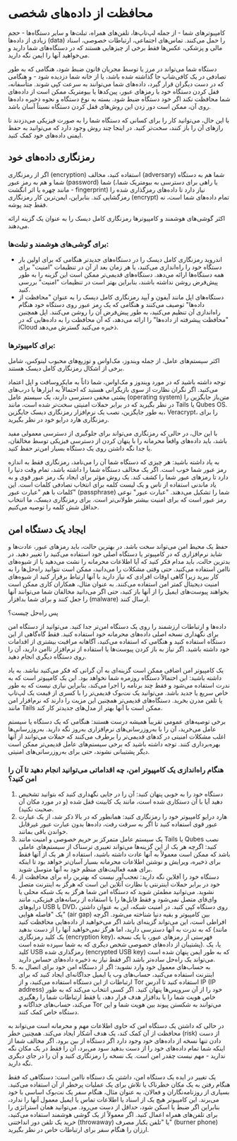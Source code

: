 # محافظت از داده‌های شخصی

کامپیوترهای شما - از جمله لپ‌تاپ‌ها، تلفن‌های همراه، تبلت‌ها و سایر دستگاه‌ها - حجم زیادی از داده‌ها (data) را حمل می‌کنند. تماس‌های اجتماعی، ارتباطات خصوصی، اسناد مالی و پزشکی، عکس‌ها فقط برخی از چیزهایی هستند که در دستگاه‌های شما دارید و می‌خواهید آنها را ایمن نگه دارید.

دستگاه شما می‌تواند در مرز یا توسط مجریان قانون ضبط شود، هنگامی که به طور تصادفی در یک کافی‌شاپ جا گذاشته شده باشد، یا از خانه شما دزدیده شود - و هنگامی که در دست دیگران قرار گیرد، داده‌های شما می‌توانند به سرعت کپی شوند. متأسفانه، قفل کردن دستگاه خود با رمزهای عبور، پین‌کدها یا بیومتریک ممکن است از داده‌های شما محافظت نکند اگر خود دستگاه ضبط شود. بسته به نوع دستگاه و نحوه ذخیره داده‌ها روی آن، ممکن است دور زدن این روش‌های قفل کردن دستگاه نسبتاً آسان باشد.

با این حال، می‌توانید کار را برای کسانی که دستگاه شما را به صورت فیزیکی می‌دزدند تا رازهای آن را باز کنند، سخت‌تر کنید. در اینجا چند روش وجود دارد که می‌توانید به حفظ ایمنی داده‌های خود کمک کنید.

## رمزنگاری داده‌های خود

اگر از رمزنگاری (encryption) استفاده کنید، مخالف (adversary) شما هم به دستگاه شما و هم به رمز عبور (password) شما (یا راهی برای دسترسی به بیومتریک شما، مانند چهره یا اثر انگشت - fingerprint) نیاز دارد تا داده‌های رمزگذاری شده را رمزگشایی کند. بنابراین، ایمن‌ترین کار رمزنگاری (encrypt) تمام داده‌های شما است، نه فقط چند پوشه.

اکثر گوشی‌های هوشمند و کامپیوترها رمزنگاری کامل دیسک را به عنوان یک گزینه ارائه می‌دهند.

### برای گوشی‌های هوشمند و تبلت‌ها:

- اندروید رمزنگاری کامل دیسک را در دستگاه‌های جدیدتر هنگامی که برای اولین بار دستگاه خود را راه‌اندازی می‌کنید، یا هر زمان بعد از آن در تنظیمات "امنیت" برای همه دستگاه‌ها ارائه می‌دهد. دستگاه‌های قدیمی‌تر ممکن است این گزینه را به طور پیش‌فرض روشن نداشته باشند، بنابراین بهتر است در تنظیمات "امنیت" بررسی کنید.
- دستگاه‌های اپل مانند آیفون و آیپد رمزنگاری کامل دیسک را به عنوان "محافظت از داده‌ها" توصیف می‌کنند و هنگامی که یک رمز عبور روی دستگاه خود هنگام راه‌اندازی آن تنظیم می‌کنید، به طور پیش‌فرض آن را روشن می‌کنند. اپل همچنین "محافظت پیشرفته از داده‌ها" را ارائه می‌دهد، که آن محافظت را به داده‌هایی که در iCloud ذخیره می‌کنید گسترش می‌دهد.

### برای کامپیوترها:

اکثر سیستم‌های عامل، از جمله ویندوز، مک‌او‌اس و توزیع‌های محبوب لینوکس، شامل برخی از اشکال رمزنگاری کامل دیسک هستند.

توجه داشته باشید که در مورد ویندوز و مک‌او‌اس، شما ذاتاً به مایکروسافت و اپل اعتماد می‌کنید. اگر نگران نظارت از سوی بازیگرانی هستید که احتمالاً به ابزارها یا درب‌های پشتی مخفی دسترسی دارند، یک سیستم عامل (operating system) متن‌باز جایگزین را در نظر بگیرید که در برابر حملات امنیتی سخت‌تر شده است، مانند Tails یا Qubes OS. به طور جایگزین، نصب یک نرم‌افزار رمزنگاری دیسک جایگزین، Veracrypt، را برای رمزنگاری هارد درایو خود در نظر بگیرید.

با این حال، در حالی که رمزنگاری می‌تواند برای جلوگیری از دسترسی معمولی مفید باشد، باید داده‌های واقعاً محرمانه را با پنهان کردن از دسترسی فیزیکی توسط مخالفان، یا جدا نگه داشتن روی یک دستگاه بسیار امن‌تر حفظ کنید.

به یاد داشته باشید: هر چیزی که دستگاه شما آن را می‌نامد، رمزنگاری فقط به اندازه رمز عبور شما خوب است. اگر یک مخالف دستگاه شما را داشته باشد، تمام وقت دنیا را دارد تا رمزهای عبور شما را کشف کند. یک روش مؤثر برای ایجاد یک رمز عبور قوی و به یاد ماندنی استفاده از تاس و یک لیست کلمه برای انتخاب تصادفی کلمات است. این کلمات با هم "عبارت عبور" (passphrase) شما را تشکیل می‌دهند. "عبارت عبور" نوعی رمز عبور است که برای امنیت بیشتر طولانی‌تر است. برای رمزنگاری دیسک، ما انتخاب حداقل شش کلمه را توصیه می‌کنیم.

## ایجاد یک دستگاه امن

حفظ یک محیط امن می‌تواند سخت باشد. در بهترین حالت، باید رمزهای عبور، عادت‌ها و شاید نرم‌افزاری که در کامپیوتر یا دستگاه اصلی خود استفاده می‌کنید را تغییر دهید. در بدترین حالت، باید مدام فکر کنید که آیا اطلاعات محرمانه را نشت می‌دهید یا از شیوه‌های ناامن استفاده می‌کنید. حتی وقتی مشکلات را می‌دانید، ممکن است نتوانید راه‌حل‌ها را به کار ببرید زیرا گاهی اوقات افرادی که نیاز دارید با آنها ارتباط برقرار کنید از شیوه‌های امنیت دیجیتال کمتر امن استفاده می‌کنند. به عنوان مثال، همکاران کاری ممکن است بخواهند پیوست‌های ایمیل را از آنها باز کنید، حتی اگر می‌دانید مخالفان شما می‌توانند آنها را جعل کنند و برای شما بدافزار (malware) ارسال کنند.

پس راه‌حل چیست؟

داده‌ها و ارتباطات ارزشمند را روی یک دستگاه امن‌تر جدا کنید. می‌توانید از دستگاه امن برای نگهداری نسخه اصلی داده‌های محرمانه خود استفاده کنید. فقط گاه‌گاهی از این دستگاه استفاده کنید و هنگامی که استفاده می‌کنید، آگاهانه مراقبت بیشتری از اقدامات خود داشته باشید. اگر نیاز به باز کردن پیوست‌ها یا استفاده از نرم‌افزار ناامن دارید، آن را روی دستگاه دیگری انجام دهید.

یک کامپیوتر امن اضافی ممکن است گزینه‌ای به آن گرانی که فکر می‌کنید نباشد. به یاد داشته باشید: این احتمالاً دستگاه روزمره شما نخواهد بود. این یک کامپیوتر است که به ندرت استفاده می‌شود و فقط چند برنامه را اجرا می‌کند، بنابراین نیازی نیست که به طور خاص سریع یا جدید باشد. می‌توانید یک نت‌بوک قدیمی‌تر را با کسری از قیمت یک لپ‌تاپ یا تلفن مدرن بخرید. دستگاه‌های قدیمی‌تر همچنین این مزیت را دارند که نرم‌افزار امن مانند Tails ممکن است با آنها بهتر از مدل‌های جدیدتر کار کند.

برخی توصیه‌های عمومی تقریباً همیشه درست هستند: هنگامی که یک دستگاه یا سیستم عامل می‌خرید، آن را با به‌روزرسانی‌های نرم‌افزاری به‌روز نگه دارید. به‌روزرسانی‌ها اغلب مشکلات امنیتی در کدهای قدیمی‌تر را برطرف می‌کنند که حملات می‌توانند از آنها بهره‌برداری کنند. توجه داشته باشید که برخی سیستم‌های عامل قدیمی‌تر ممکن است دیگر پشتیبانی نشوند، حتی برای به‌روزرسانی‌های امنیتی.

### هنگام راه‌اندازی یک کامپیوتر امن، چه اقداماتی می‌توانید انجام دهید تا آن را امن کنید؟

1. دستگاه خود را به خوبی پنهان کنید: آن را در جایی نگهداری کنید که بتوانید تشخیص دهید آیا با آن دستکاری شده است، مانند یک کابینت قفل شده (و در مورد مکان آن صحبت نکنید).
2. هارد درایو کامپیوتر خود را رمزنگاری کنید: همانطور که در بالا ذکر شد، از یک عبارت عبور قوی استفاده کنید تا اگر به سرقت رفت، داده‌ها بدون عبارت عبور غیرقابل خواندن باقی بمانند.
3. یک سیستم عامل متمرکز بر حریم خصوصی و امنیت مانند Tails یا Qubes نصب کنید: اگرچه هر یک از این گزینه‌ها می‌تواند تغییری ترسناک از سیستم‌های عاملی باشد که ممکن است معمولاً به آنها عادت داشته باشید، استفاده از هر یک از آنها فقط برای ذخیره، ویرایش و نوشتن اطلاعات محرمانه بسیار آسان‌تر خواهد بود تا اینکه برای همه فعالیت‌های منظم خود به آنها متوسل شوید.
4. دستگاه خود را آفلاین نگه دارید: تعجب‌آور نیست که بهترین راه برای محافظت از خود در برابر حملات اینترنتی یا نظارت آنلاین این است که هرگز به اینترنت متصل نشوید. می‌توانید مطمئن شوید که دستگاه امن شما هرگز به یک شبکه محلی یا وای‌فای متصل نمی‌شود و فقط فایل‌ها را با استفاده از رسانه‌های فیزیکی، مانند درایوهای USB یا DVD، روی دستگاه کپی کنید. در امنیت شبکه، این به عنوان داشتن یک "فاصله هوایی" (air gap) بین کامپیوتر و بقیه دنیا شناخته می‌شود. اگرچه افراطی است، این می‌تواند گزینه‌ای باشد اگر می‌خواهید از داده‌هایی محافظت کنید که به ندرت به آنها دسترسی دارید، اما هرگز نمی‌خواهید آنها را از دست بدهید (مانند یک کلید رمزنگاری (encryption key)، فهرستی از رمزهای عبور، یا یک نسخه پشتیبان از داده‌های خصوصی شخص دیگری که به شما سپرده شده است). یا، یک کلید USB رمزگذاری شده (encrypted USB key) که به طور ایمن پنهان شده است می‌تواند یک راه‌حل ساده‌تر باشد اگر فقط نیاز به ذخیره داده‌های حساس دارید.
5. به حساب‌های معمول خود وارد نشوید: اگر از دستگاه امن خود برای اتصال به اینترنت استفاده می‌کنید، حساب‌های وب یا ایمیل جداگانه‌ای ایجاد کنید که برای ارتباطات از این دستگاه استفاده می‌کنید، و از Tor استفاده کنید تا آدرس IP (IP address) خود را از آن سرویس‌ها پنهان کنید. اگر کسی انتخاب می‌کند که به طور خاص هویت شما را با بدافزار هدف قرار دهد، یا فقط ارتباطات شما را رهگیری می‌کند، حساب‌های جداگانه و Tor می‌توانند به شکستن پیوند بین هویت شما و این دستگاه خاص کمک کنند.

در حالی که داشتن یک دستگاه امن که حاوی اطلاعات مهم و محرمانه است می‌تواند به محافظت از آن کمک کند، یک هدف آشکار ایجاد می‌کند. همچنین خطر (risk) از دست دادن تنها نسخه از داده‌های خود وجود دارد اگر دستگاه از بین برود. اگر مخالف شما از اینکه شما تمام داده‌های خود را از دست بدهید سود می‌برد، آن را فقط در یک مکان نگه ندارید - مهم نیست چقدر امن است. یک نسخه را رمزنگاری کنید و آن را در جای دیگری نگه دارید.

یک تغییر در ایده یک دستگاه امن، داشتن یک دستگاه ناامن است: دستگاهی که فقط هنگام رفتن به یک مکان خطرناک یا تلاش برای یک عملیات پرخطر از آن استفاده می‌کنید. بسیاری از روزنامه‌نگاران و فعالان، به عنوان مثال، هنگام سفر یک نت‌بوک اساسی با خود می‌برند. این کامپیوتر هیچ یک از اسناد یا اطلاعات تماس یا ایمیل معمول آنها را ندارد، بنابراین اگر ضبط یا اسکن شود، حداقل از دست می‌رود. می‌توانید همان استراتژی را برای تلفن‌های همراه اعمال کنید. اگر معمولاً از یک گوشی هوشمند استفاده می‌کنید، خرید یک تلفن دور انداختنی (throwaway) یا "تلفن یکبار مصرف" (burner phone) ارزان را هنگام سفر برای ارتباطات خاص در نظر بگیرید.
